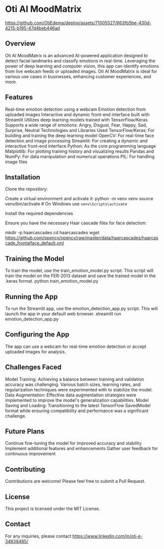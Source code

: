 # Oti AI MoodMatrix

https://github.com/OtiEdema/deploy/assets/71005527/663fb5be-430d-4215-b195-47d4beb446ad


## Overview
Oti AI MoodMatrix is an advanced AI-powered application designed to detect facial landmarks and classify emotions in real-time. Leveraging the power of deep learning and computer vision, this app can identify emotions from live webcam feeds or uploaded images. Oti AI MoodMatrix is ideal for various use cases in businesses, enhancing customer experiences, and more.

## Features
Real-time emotion detection using a webcam
Emotion detection from uploaded images
Interactive and dynamic front-end interface built with Streamlit
Utilizes deep learning models trained with TensorFlow/Keras
Supports a wide range of emotions: Angry, Disgust, Fear, Happy, Sad, Surprise, Neutral
Technologies and Libraries Used
TensorFlow/Keras: For building and training the deep learning model
OpenCV: For real-time face detection and image processing
Streamlit: For creating a dynamic and interactive front-end interface
Python: As the core programming language
Matplotlib: For plotting training history and visualizing results
Pandas and NumPy: For data manipulation and numerical operations
PIL: For handling image files

## Installation
Clone the repository:

Create a virtual environment and activate it:
python -m venv venv
source venv/bin/activate # On Windows use `venv\Scripts\activate`

Install the required dependencies


Ensure you have the necessary Haar cascade files for face detection:

mkdir -p haarcascades
cd haarcascades
wget https://github.com/opencv/opencv/raw/master/data/haarcascades/haarcascade_frontalface_default.xml

## Training the Model
To train the model, use the train_emotion_model.py script. This script will train the model on the FER-2013 dataset and save the trained model in the .keras format.
python train_emotion_model.py

## Running the App
To run the Streamlit app, use the emotion_detection_app.py script. This will launch the app in your default web browser.
streamlit run emotion_detection_app.py

## Configuring the App
The app can use a webcam for real-time emotion detection or accept uploaded images for analysis.

## Challenges Faced
Model Training: Achieving a balance between training and validation accuracy was challenging. Various batch sizes, learning rates, and regularization techniques were experimented with to stabilize the model.
Data Augmentation: Effective data augmentation strategies were implemented to improve the model's generalization capabilities.
Model Saving and Loading: Transitioning to the latest TensorFlow SavedModel format while ensuring compatibility and performance was a significant challenge.

## Future Plans
Continue fine-tuning the model for improved accuracy and stability
Implement additional features and enhancements
Gather user feedback for continuous improvement

## Contributing
Contributions are welcome! Please feel free to submit a Pull Request.

## License
This project is licensed under the MIT License. 

## Contact
For any inquiries, please contact https://www.linkedin.com/in/oti-e-34838485/
